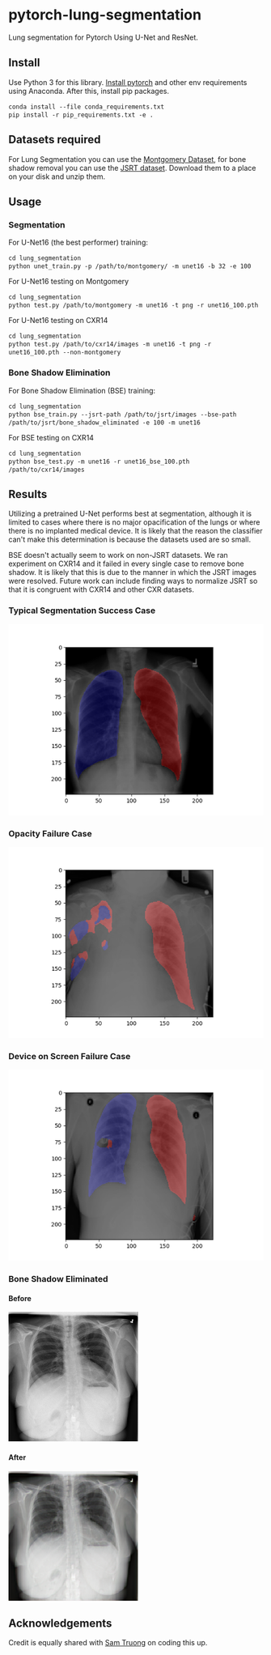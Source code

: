 # pytorch-lung-segmentation
Lung segmentation for Pytorch Using U-Net and ResNet.

## Install
Use Python 3 for this library. [Install pytorch](https://pytorch.org/#pip-install-pytorch)  and other env requirements using Anaconda. After this, install pip packages.

    conda install --file conda_requirements.txt
    pip install -r pip_requirements.txt -e .

## Datasets required
For Lung Segmentation you can use the [Montgomery Dataset](https://ceb.nlm.nih.gov/repositories/tuberculosis-chest-x-ray-image-data-sets/), for bone shadow removal
you can use the [JSRT dataset](http://db.jsrt.or.jp/eng.php). Download them
to a place on your disk and unzip them.

## Usage

### Segmentation
For U-Net16 (the best performer) training:

    cd lung_segmentation
    python unet_train.py -p /path/to/montgomery/ -m unet16 -b 32 -e 100

For U-Net16 testing on Montgomery

    cd lung_segmentation
    python test.py /path/to/montgomery -m unet16 -t png -r unet16_100.pth

For U-Net16 testing on CXR14

    cd lung_segmentation
    python test.py /path/to/cxr14/images -m unet16 -t png -r unet16_100.pth --non-montgomery

### Bone Shadow Elimination

For Bone Shadow Elimination (BSE) training:

    cd lung_segmentation
    python bse_train.py --jsrt-path /path/to/jsrt/images --bse-path /path/to/jsrt/bone_shadow_eliminated -e 100 -m unet16

For BSE testing on CXR14

    cd lung_segmentation
    python bse_test.py -m unet16 -r unet16_bse_100.pth /path/to/cxr14/images

## Results
Utilizing a pretrained U-Net performs best at segmentation, although it is limited
to cases where there is no major opacification of the lungs or where there is no
implanted medical device. It is likely that the reason the classifier can't make
this determination is because the datasets used are so small.

BSE doesn't actually seem to work on non-JSRT datasets. We ran experiment on CXR14 and
it failed in every single case to remove bone shadow. It is likely that this is due
to the manner in which the JSRT images were resolved. Future work can include finding ways
to normalize JSRT so that it is congruent with CXR14 and other CXR datasets.

### Typical Segmentation Success Case

![](segmentation_success.png)

### Opacity Failure Case

![](segmentation_opacification_failure.png)

### Device on Screen Failure Case

![](segmentation_device_failure.png)

### Bone Shadow Eliminated
#### Before

![](cxr14_bse_original.png)

#### After

![](cxr14_bse_changed.png)

## Acknowledgements
Credit is equally shared with [Sam Truong](https://github.com/Samtruong) on coding this up.
